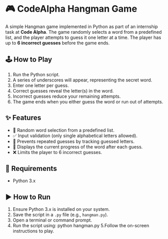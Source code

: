 # 🎮 CodeAlpha Hangman Game

A simple Hangman game implemented in Python as part of an internship task at **Code Alpha**. The game randomly selects a word from a predefined list, and the player attempts to guess it one letter at a time. The player has up to **6 incorrect guesses** before the game ends.


## 🕹️ How to Play

1. Run the Python script.
2. A series of underscores will appear, representing the secret word.
3. Enter one letter per guess.
4. Correct guesses reveal the letter(s) in the word.
5. Incorrect guesses reduce your remaining attempts.
6. The game ends when you either guess the word or run out of attempts.

## ✨ Features

- 🔀 Random word selection from a predefined list.
- ✅ Input validation (only single alphabetical letters allowed).
- 🔁 Prevents repeated guesses by tracking guessed letters.
- 🧩 Displays the current progress of the word after each guess.
- ❌ Limits the player to 6 incorrect guesses.

## 🧰 Requirements

- Python 3.x

## ▶️ How to Run

1. Ensure Python 3.x is installed on your system.
2. Save the script in a `.py` file (e.g., `hangman.py`).
3. Open a terminal or command prompt.
4. Run the script using:
   python hangman.py
5.Follow the on-screen instructions to play.


